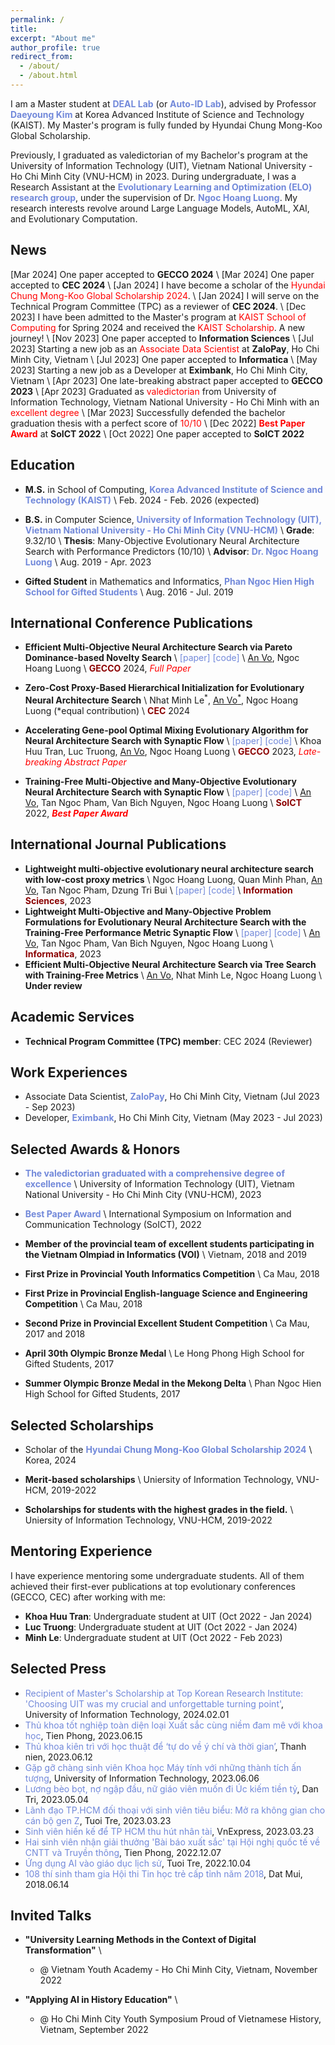 ```yaml
---
permalink: /
title: 
excerpt: "About me"
author_profile: true
redirect_from: 
  - /about/
  - /about.html
---
```


I am a Master student at <a href="https://www.resl.kaist.ac.kr/home" style="color: #7289da; text-decoration: none;">**DEAL Lab**</a> (or <a href="https://autoidlab.kaist.ac.kr/index.html" style="color: #7289da; text-decoration: none;">**Auto-ID Lab**</a>), advised by Professor <a href="https://www.resl.kaist.ac.kr/members/director" style="color: #7289da; text-decoration: none;">**Daeyoung Kim**</a> at Korea Advanced Institute of Science and Technology (KAIST). My Master's program is fully funded by Hyundai Chung Mong-Koo Global Scholarship.

Previously, I graduated as valedictorian of my Bachelor's program at the University of Information Technology (UIT), Vietnam National University - Ho Chi Minh City (VNU-HCM) in 2023. During undergraduate, I was a Research Assistant at the <a href="https://sites.google.com/view/evolve-learn-optimize" style="color: #7289da; text-decoration:none">**Evolutionary Learning and Optimization (ELO) research group**</a>, under the supervision of Dr. <a href="https://sites.google.com/view/hoangluong" style="color: #7289da; text-decoration: none;">**Ngoc Hoang Luong**</a>. My research interests revolve around Large Language Models, AutoML, XAI,  and Evolutionary Computation.

## News
[Mar 2024] One paper accepted to **GECCO 2024** \\
[Mar 2024] One paper accepted to **CEC 2024** \\
[Jan 2024] I have become a scholar of the <span style="color:red">Hyundai Chung Mong-Koo Global Scholarship 2024</span>. \\
[Jan 2024] I will serve on the Technical Program Committee (TPC) as a reviewer of **CEC 2024**. \\
[Dec 2023] I have been admitted to the Master's program at <span style="color:red">KAIST School of Computing</span> for Spring 2024 and received the <span style="color:red">KAIST Scholarship</span>. A new journey! \\
[Nov 2023] One paper accepted to **Information Sciences** \\
[Jul 2023] Starting a new job as an <span style="color:red">Associate Data Scientist</span> at **ZaloPay**, Ho Chi Minh City, Vietnam \\
[Jul 2023] One paper accepted to **Informatica** \\
[May 2023] Starting a new job as a Developer at **Eximbank**, Ho Chi Minh City, Vietnam \\
[Apr 2023] One late-breaking abstract paper accepted to **GECCO 2023** \\
[Apr 2023] Graduated as <span style="color:red">valedictorian</span> from University of Information Technology, Vietnam National University - Ho Chi Minh with an <span style="color:red">excellent degree</span> \\
[Mar 2023] Successfully defended the bachelor graduation thesis with a perfect score of <span style="color:red">10/10</span> \\
[Dec 2022] <a href="https://dl.acm.org/doi/10.1145/3568562.3568569" style="color: #7289da; text-decoration: none;"><span style="color:red">**Best Paper Award**</span></a> at **SoICT 2022** \\
[Oct 2022] One paper accepted to **SoICT 2022**

## Education
- **M.S.** in School of Computing, <a href="https://www.kaist.ac.kr/en/" style="color: #7289da; text-decoration: none;">**Korea Advanced Institute of Science and Technology (KAIST)**</a> \\
Feb. 2024 - Feb. 2026 (expected)
- **B.S.** in Computer Science, <a href="https://en.uit.edu.vn/" style="color: #7289da; text-decoration: none;">**University of Information Technology (UIT), Vietnam National University - Ho Chi Minh City (VNU-HCM)**</a> \\
**Grade**: 9.32/10 \\
**Thesis**: Many-Objective Evolutionary Neural Architecture Search with Performance Predictors (10/10) \\
**Advisor**: <a href="https://sites.google.com/view/hoangluong" style="color: #7289da; text-decoration: none;">**Dr. Ngoc Hoang Luong**</a> \\
Aug. 2019 - Apr. 2023

- **Gifted Student** in Mathematics and Informatics, <a href="https://thpt-chuyenphanngochien.edu.vn" style="color: #7289da; text-decoration: none;">**Phan Ngoc Hien High School for Gifted Students**</a> \\
Aug. 2016 - Jul. 2019

## International Conference Publications
- **Efficient Multi-Objective Neural Architecture Search via Pareto Dominance-based Novelty Search** \\
<a href="https://doi.org/10.1145/3638529.3654064" style="color: #7289da; text-decoration: none;">[paper]</a> 
<a href="https://github.com/ELO-Lab/PDNS" style="color: #7289da; text-decoration: none;">[code]</a> \\
<u>An Vo</u>, Ngoc Hoang Luong \\
<a href="https://gecco-2024.sigevo.org/HomePage" style="color:darkred; text-decoration: none;">**GECCO**</a> 2024, <span style="color:red">_Full Paper_</span> 

- **Zero-Cost Proxy-Based Hierarchical Initialization for Evolutionary Neural Architecture Search** \\
Nhat Minh Le<sup>\*</sup>, <u>An Vo<sup>*</sup></u>, Ngoc Hoang Luong (\*equal contribution) \\
<a href="https://2024.ieeewcci.org/" style="color:darkred; text-decoration: none;">**CEC**</a> 2024

- **Accelerating Gene-pool Optimal Mixing Evolutionary Algorithm for Neural Architecture Search with Synaptic Flow** \\
<a href="https://doi.org/10.1145/3583133.3596438" style="color: #7289da; text-decoration: none;">[paper]</a> 
<a href="https://github.com/ELO-Lab/SF-GOMENAS" style="color: #7289da; text-decoration: none;">[code]</a> \\
Khoa Huu Tran, Luc Truong, <u>An Vo</u>, Ngoc Hoang Luong \\
<a href="https://gecco-2023.sigevo.org/HomePage" style="color:darkred; text-decoration: none;">**GECCO**</a> 2023, <span style="color:red">_Late-breaking Abstract Paper_</span> 

- **Training-Free Multi-Objective and Many-Objective Evolutionary Neural Architecture Search with Synaptic Flow** \\
<a href="https://doi.org/10.1145/3568562.3568569" style="color: #7289da; text-decoration: none;">[paper]</a> 
<a href="https://github.com/ELO-Lab/TF-MaOENAS" style="color: #7289da; text-decoration: none;">[code]</a> \\
<u>An Vo</u>, Tan Ngoc Pham, Van Bich Nguyen, Ngoc Hoang Luong \\
<a href="https://soict.org/2022" style="color:darkred; text-decoration: none;">**SoICT**</a> 2022, <span style="color:red">_**Best Paper Award**_</span>

## International Journal Publications
- **Lightweight multi-objective evolutionary neural architecture search with low-cost proxy metrics** \\
Ngoc Hoang Luong, Quan Minh Phan, <u>An Vo</u>, Tan Ngoc Pham, Dzung Tri Bui \\
<a href="https://doi.org/10.1016/j.ins.2023.119856" style="color: #7289da; text-decoration: none;">[paper]</a> 
<a href="https://github.com/ELO-Lab/E-TF-MOENAS" style="color: #7289da; text-decoration: none;">[code]</a> \\
<a href="https://www.sciencedirect.com/journal/information-sciences" style="color:darkred; text-decoration: none;">**Information Sciences**</a>, 2023
- **Lightweight Multi-Objective and Many-Objective Problem Formulations for Evolutionary Neural Architecture Search with the Training-Free Performance Metric Synaptic Flow** \\
<a href="https://doi.org/10.31449/inf.v47i3.4736" style="color: #7289da; text-decoration: none;">[paper]</a> 
<a href="https://github.com/ELO-Lab/TF-MaOENAS" style="color: #7289da; text-decoration: none;">[code]</a> \\
<u>An Vo</u>, Tan Ngoc Pham, Van Bich Nguyen, Ngoc Hoang Luong \\
<a href="https://www.informatica.si/index.php/informatica" style="color:darkred; text-decoration: none;">**Informatica**</a>, 2023
- **Efficient Multi-Objective Neural Architecture Search via Tree Search with Training-Free Metrics** \\
<u>An Vo</u>, Nhat Minh Le, Ngoc Hoang Luong \\
<a>**Under review**</a>

## Academic Services
- **Technical Program Committee (TPC) member**: CEC 2024 (Reviewer) 

## Work Experiences
- Associate Data Scientist, <a href="https://zalopay.vn/" style="color: #7289da; text-decoration: none;">**ZaloPay**</a>, Ho Chi Minh City, Vietnam (Jul 2023 - Sep 2023)  
- Developer, <a href="https://eximbank.com.vn/en_GB/" style="color: #7289da; text-decoration: none;">**Eximbank**</a>, Ho Chi Minh City, Vietnam (May 2023 - Jul 2023)  

## Selected Awards & Honors
- <a href="" style="color: #7289da; text-decoration: none;">**The valedictorian graduated with a comprehensive degree of excellence** </a> \\
University of Information Technology (UIT), Vietnam National University - Ho Chi Minh City (VNU-HCM), 2023

- <a href="https://soict.org/2022/" style="color: #7289da; text-decoration: none;">**Best Paper Award**</a> \\
International Symposium on Information and Communication Technology (SoICT), 2022

- **Member of the provincial team of excellent students participating in the Vietnam Olmpiad in Informatics (VOI)** \\
Vietnam, 2018 and 2019

- **First Prize in Provincial Youth Informatics Competition** \\
Ca Mau, 2018

- **First Prize in Provincial English-language Science and Engineering Competition** \\
Ca Mau, 2018

- **Second Prize in Provincial Excellent Student Competition** \\
Ca Mau, 2017 and 2018

- **April 30th Olympic Bronze Medal** \\
Le Hong Phong High School for Gifted Students, 2017

- **Summer Olympic Bronze Medal in the Mekong Delta** \\
Phan Ngoc Hien High School for Gifted Students, 2017

## Selected Scholarships
- Scholar of the <a href="https://www.cmkfoundation-scholarship.org/GlobalScholarship?language=en" style="color: #7289da; text-decoration: none;">**Hyundai Chung Mong-Koo Global Scholarship 2024** </a> \\
Korea, 2024

- **Merit-based scholarships** \\
Uniersity of Information Technology, VNU-HCM, 2019-2022

- **Scholarships for students with the highest grades in the field.** \\
Uniersity of Information Technology, VNU-HCM, 2019-2022

## Mentoring Experience
I have experience mentoring some undergraduate students. All of them achieved their first-ever publications at top evolutionary conferences (GECCO, CEC) after working with me:
- **Khoa Huu Tran**: Undergraduate student at UIT (Oct 2022 - Jan 2024)
- **Luc Truong**: Undergraduate student at UIT (Oct 2022 - Jan 2024)
- **Minh Le**: Undergraduate student at UIT (Oct 2022 - Feb 2023)

## Selected Press
- <a href="https://en.uit.edu.vn/recipient-masters-scholarship-top-korean-research-institute-choosing-uit-was-my-crucial-and-unforgettable-turning-point
" style="color: #7289da; text-decoration: none;">Recipient of Master's Scholarship at Top Korean Research Institute: 'Choosing UIT was my crucial and unforgettable turning point'</a>, University of Information Technology, 2024.02.01
- <a href="https://svvn.tienphong.vn/thu-khoa-tot-nghiep-toan-dien-loai-xuat-sac-cung-niem-dam-me-voi-khoa-hoc-post1543034.tpo?fbclid=IwAR12YpAuBQ_mG2txcYcMoHBqhsHi0cOUCH-x0BCOaL2MMeRZB85n5ylAoXo" style="color: #7289da; text-decoration: none;">Thủ khoa tốt nghiệp toàn diện loại Xuất sắc cùng niềm đam mê với khoa học</a>, Tien Phong, 2023.06.15
- <a href="https://thanhnien.vn/thu-khoa-kien-tri-voi-hoc-thuat-de-tu-do-ve-y-chi-va-thoi-gian-185230610152845327.htm?fbclid=IwAR1zU1tDimaD166xkvsVXeD3yqfIbbYBfqAOOOKvy8PoOaAky3_aKOcCQw4" style="color: #7289da; text-decoration: none;">Thủ khoa kiên trì với học thuật để ‘tự do về ý chí và thời gian’</a>, Thanh nien, 2023.06.12
- <a href="https://www.uit.edu.vn/gap-go-chang-sinh-vien-khoa-hoc-may-tinh-voi-nhung-thanh-tich-tuong" style="color: #7289da; text-decoration: none;">Gặp gỡ chàng sinh viên Khoa học Máy tính với những thành tích ấn tượng</a>, University of Information Technology, 2023.06.06
- <a href="https://dantri.com.vn/lao-dong-viec-lam/luong-beo-bot-no-ngap-dau-nu-giao-vien-muon-di-uc-kiem-tien-ty-20230404232411805.htm" style="color: #7289da; text-decoration: none;">Lương bèo bọt, nợ ngập đầu, nữ giáo viên muốn đi Úc kiếm tiền tỷ</a>, Dan Tri, 2023.05.04
- <a href="https://tuoitre.vn/lanh-dao-tp-hcm-doi-thoai-voi-sinh-vien-tieu-bieu-mo-ra-khong-gian-cho-can-bo-gen-z-20230322202149374.htm" style="color: #7289da; text-decoration: none;">Lãnh đạo TP.HCM đối thoại với sinh viên tiêu biểu: Mở ra không gian cho cán bộ gen Z</a>, Tuoi Tre, 2023.03.23
- <a href="https://vnexpress.net/sinh-vien-hien-ke-de-tp-hcm-thu-hut-nhan-tai-4584871.html" style="color: #7289da; text-decoration: none;">Sinh viên hiến kế để TP HCM thu hút nhân tài</a>, VnExpress, 2023.03.23
- <a href="https://svvn.tienphong.vn/hai-sinh-vien-nhan-giai-thuong-bai-bao-xuat-sac-tai-hoi-nghi-quoc-te-ve-cntt-va-truyen-thong-post1493044.tpo" style="color: #7289da; text-decoration: none;">Hai sinh viên nhận giải thưởng 'Bài báo xuất sắc' tại Hội nghị quốc tế về CNTT và Truyền thông</a>, Tien Phong, 2022.12.07
- <a href="https://tuoitre.vn/ung-dung-ai-vao-giao-duc-lich-su-20221004093302994.htm" style="color: #7289da; text-decoration: none;">Ứng dụng AI vào giáo dục lịch sử</a>, Tuoi Tre, 2022.10.04
- <a href="https://baoanhdatmui.vn/108-thi-sinh-tham-gia-hoi-thi-tin-hoc-tre-cap-tinh-nam-2018.html" style="color: #7289da; text-decoration: none;">108 thí sinh tham gia Hội thi Tin học trẻ cấp tỉnh năm 2018</a>, Dat Mui, 2018.06.14

## Invited Talks
- **"University Learning Methods in the Context of Digital Transformation"** \\
  - @ Vietnam Youth Academy - Ho Chi Minh City, Vietnam, November 2022

- **"Applying AI in History Education"** \\
  - @ Ho Chi Minh City Youth Symposium Proud of Vietnamese History, Vietnam, September 2022
